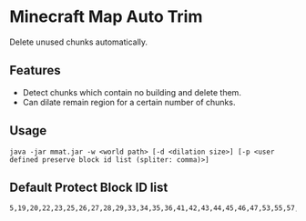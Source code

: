 Minecraft Map Auto Trim
=======================

Delete unused chunks automatically.


Features
--------

* Detect chunks which contain no building and delete them.
* Can dilate remain region for a certain number of chunks.


Usage
-----

    java -jar mmat.jar -w <world path> [-d <dilation size>] [-p <user defined preserve block id list (spliter: comma)>]


Default Protect Block ID list
-----------------------------

    5,19,20,22,23,25,26,27,28,29,33,34,35,36,41,42,43,44,45,46,47,53,55,57,59,60,63,64,65,66,67,68,69,70,71,72,75,76,77,80,84,85,87,88,89,91,92,93,94,96
